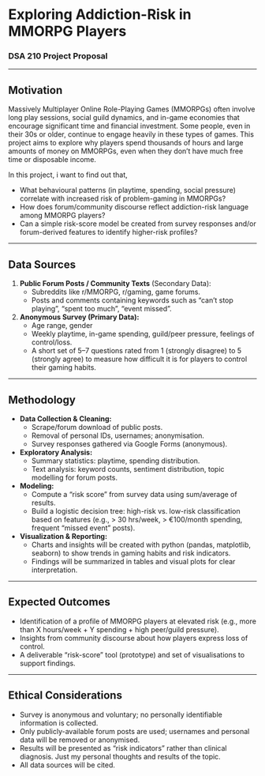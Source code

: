 # Exploring Addiction-Risk in MMORPG Players  
### DSA 210 Project Proposal

---

## Motivation  
Massively Multiplayer Online Role-Playing Games (MMORPGs) often involve long play sessions, social guild dynamics, and in-game economies that encourage significant time and financial investment. Some people, even in their 30s or older, continue to engage heavily in these types of games. This project aims to explore why players spend thousands of hours and large amounts of money on MMORPGs, even when they don’t have much free time or disposable income.

In this project, i want to find out that,

- What behavioural patterns (in playtime, spending, social pressure) correlate with increased risk of problem-gaming in MMORPGs? 
- How does forum/community discourse reflect addiction-risk language among MMORPG players?  
- Can a simple risk-score model be created from survey responses and/or forum-derived features to identify higher-risk profiles?

---

## Data Sources  
1. **Public Forum Posts / Community Texts** (Secondary Data):  
   - Subreddits like r/MMORPG, r/gaming, game forums.  
   - Posts and comments containing keywords such as “can’t stop playing”, “spent too much”, “event missed”.  
2. **Anonymous Survey (Primary Data):**  
   - Age range, gender   
   - Weekly playtime, in-game spending, guild/peer pressure, feelings of control/loss.  
   - A short set of 5–7 questions rated from 1 (strongly disagree) to 5 (strongly agree) to measure how difficult it is for players to control their gaming habits.

---

## Methodology  
- **Data Collection & Cleaning:**  
  - Scrape/forum download of public posts.  
  - Removal of personal IDs, usernames; anonymisation.  
  - Survey responses gathered via Google Forms (anonymous).  
- **Exploratory Analysis:**  
  - Summary statistics: playtime, spending distribution.  
  - Text analysis: keyword counts, sentiment distribution, topic modelling for forum posts.  
- **Modeling:**  
  - Compute a “risk score” from survey data using sum/average of results.  
  - Build a logistic decision tree: high-risk vs. low-risk classification based on features (e.g., > 30 hrs/week, > €100/month spending, frequent “missed event” posts).  
- **Visualization & Reporting:**  
  - Charts and insights will be created with python (pandas, matplotlib, seaborn) to show trends in gaming habits and risk indicators.  
  - Findings will be summarized in tables and visual plots for clear interpretation.

---

## Expected Outcomes  
- Identification of a profile of MMORPG players at elevated risk (e.g., more than X hours/week + Y spending + high peer/guild pressure).  
- Insights from community discourse about how players express loss of control.  
- A deliverable “risk-score” tool (prototype) and set of visualisations to support findings.

---

## Ethical Considerations  
- Survey is anonymous and voluntary; no personally identifiable information is collected.  
- Only publicly-available forum posts are used; usernames and personal data will be removed or anonymised.  
- Results will be presented as “risk indicators” rather than clinical diagnosis. Just my personal thoughts and results of the topic.
- All data sources will be cited.
